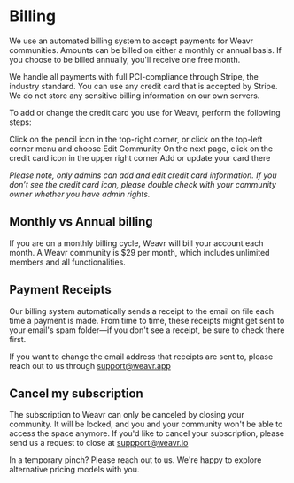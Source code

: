 # Billing

We use an automated billing system to accept payments for Weavr communities. Amounts can be billed on either a monthly or annual basis.  If you choose to be billed annually, you'll receive one free month.

We handle all payments with full PCI-compliance through Stripe, the industry standard. You can use any credit card that is accepted by Stripe. We do not store any sensitive billing information on our own servers.

To add or change the credit card you use for Weavr, perform the following steps:

Click on the pencil icon in the top-right corner, or click on the top-left corner menu and choose Edit Community
On the next page, click on the credit card icon in the upper right corner
Add or update your card there

*Please note, only admins can add and edit credit card information. If you don’t see the credit card icon, please double check with your community owner whether you have admin rights.* 

## Monthly vs Annual billing
If you are on a monthly billing cycle, Weavr will bill your account each month. A Weavr community is $29 per month, which includes unlimited members and all functionalities. 

## Payment Receipts
Our billing system automatically sends a receipt to the email on file each time a payment is made. From time to time, these receipts might get sent to your email's spam folder—if you don't see a receipt, be sure to check there first.

If you want to change the email address that receipts are sent to, please reach out to us through support@weavr.app

## Cancel my subscription
The subscription to Weavr can only be canceled by closing your community. It will be locked, and you and your community won't be able to access the space anymore. 
If you'd like to cancel your subscription, please send us a request to close at suppport@weavr.io

In a temporary pinch? Please reach out to us. We're happy to explore alternative pricing models with you.

